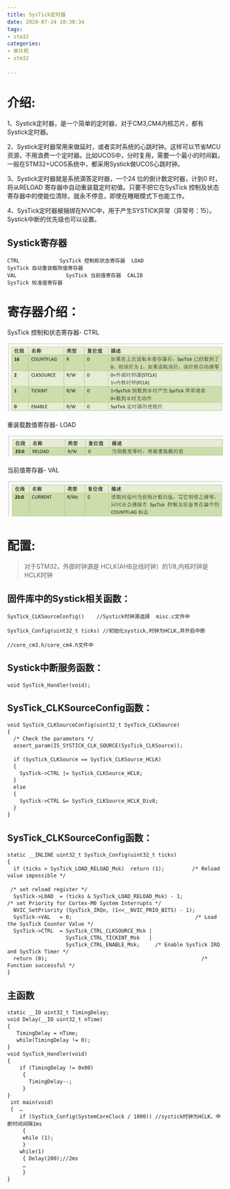 ```yaml
---
title: SysTick定时器
date: 2020-07-24 10:30:34
tags:
- stm32
categories:
- 单片机
- stm32

---
```


# 介绍: #

1、Systick定时器，是一个简单的定时器，对于CM3,CM4内核芯片，都有Systick定时器。

2、Systick定时器常用来做延时，或者实时系统的心跳时钟。这样可以节省MCU资源，不用浪费一个定时器。比如UCOS中，分时复用，需要一个最小的时间戳，一般在STM32+UCOS系统中，都采用Systick做UCOS心跳时钟。

3、Systick定时器就是系统滴答定时器，一个24 位的倒计数定时器，计到0 时，将从RELOAD 寄存器中自动重装载定时初值。只要不把它在SysTick 控制及状态寄存器中的使能位清除，就永不停息，即使在睡眠模式下也能工作。

4、SysTick定时器被捆绑在NVIC中，用于产生SYSTICK异常（异常号：15）。Systick中断的优先级也可以设置。

##  Systick寄存器  ##

	CTRL             SysTick 控制和状态寄存器  LOAD             
	SysTick 自动重装载除值寄存器 
	VAL                SysTick 当前值寄存器  CALIB             
	SysTick 校准值寄存器

# 寄存器介绍：  #

SysTick 控制和状态寄存器- CTRL

![控制和状态寄存器CTRL](/images/单片机/stm32/控制和状态寄存器CTRL.png)

重装载数值寄存器- LOAD

![重装载数值寄存器](/images/单片机/stm32/重装载数值寄存器.png)

当前值寄存器- VAL

![当前值寄存器VAL](/images/单片机/stm32/当前值寄存器VAL.png)


# 配置: #

> 对于STM32，外部时钟源是 HCLK(AHB总线时钟）的1/8,内核时钟是 HCLK时钟



## 固件库中的Systick相关函数： ##

    SysTick_CLKSourceConfig()    //Systick时钟源选择  misc.c文件中

    SysTick_Config(uint32_t ticks) //初始化systick,时钟为HCLK,并开启中断
                                                    //core_cm3.h/core_cm4.h文件中

## Systick中断服务函数： ##

    void SysTick_Handler(void);

## SysTick_CLKSourceConfig函数： ##
	void SysTick_CLKSourceConfig(uint32_t SysTick_CLKSource)
	{
	  /* Check the parameters */
	  assert_param(IS_SYSTICK_CLK_SOURCE(SysTick_CLKSource));
	
	  if (SysTick_CLKSource == SysTick_CLKSource_HCLK)
	  {
	    SysTick->CTRL |= SysTick_CLKSource_HCLK;
	  }
	  else
	  {
	    SysTick->CTRL &= SysTick_CLKSource_HCLK_Div8;
	  }
	}

## SysTick_CLKSourceConfig函数： ##
	static __INLINE uint32_t SysTick_Config(uint32_t ticks)
	{ 
	  if (ticks > SysTick_LOAD_RELOAD_Msk)  return (1);         /* Reload value impossible */
	   
	 /* set reload register */                                                            
	  SysTick->LOAD  = (ticks & SysTick_LOAD_RELOAD_Msk) - 1; 
	/* set Priority for Cortex-M0 System Interrupts */
	  NVIC_SetPriority (SysTick_IRQn, (1<<__NVIC_PRIO_BITS) - 1); 
	  SysTick->VAL   = 0;                                        /* Load the SysTick Counter Value */
	  SysTick->CTRL  = SysTick_CTRL_CLKSOURCE_Msk | 
	                   SysTick_CTRL_TICKINT_Msk   | 
	                   SysTick_CTRL_ENABLE_Msk;     /* Enable SysTick IRQ and SysTick Timer */
	  return (0);                                                  /* Function successful */
	}


## 主函数 ##
	static __IO uint32_t TimingDelay;
	void Delay(__IO uint32_t nTime)
	{ 
	   TimingDelay = nTime;
	   while(TimingDelay != 0);
	}
	void SysTick_Handler(void)
	{
	    if (TimingDelay != 0x00) 
	     { 
	       TimingDelay--;
	     }
	}
	 int main(void)
	 {  …
	    if (SysTick_Config(SystemCoreClock / 1000)) //systick时钟为HCLK，中断时间间隔1ms
	     {
	     while (1);
	     }
	    while(1)
	     { Delay(200);//2ms
	     … 
	     }
	}
